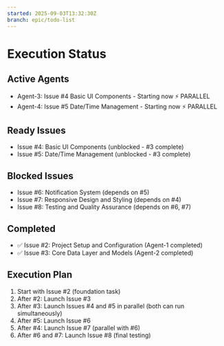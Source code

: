 ```yaml
---
started: 2025-09-03T13:32:30Z
branch: epic/todo-list
---
```


# Execution Status

## Active Agents
- Agent-3: Issue #4 Basic UI Components - Starting now ⚡ PARALLEL
- Agent-4: Issue #5 Date/Time Management - Starting now ⚡ PARALLEL

## Ready Issues
- Issue #4: Basic UI Components (unblocked - #3 complete)
- Issue #5: Date/Time Management (unblocked - #3 complete)

## Blocked Issues
- Issue #6: Notification System (depends on #5)
- Issue #7: Responsive Design and Styling (depends on #4)
- Issue #8: Testing and Quality Assurance (depends on #6, #7)

## Completed
- ✅ Issue #2: Project Setup and Configuration (Agent-1 completed)
- ✅ Issue #3: Core Data Layer and Models (Agent-2 completed)

## Execution Plan
1. Start with Issue #2 (foundation task)
2. After #2: Launch Issue #3 
3. After #3: Launch Issues #4 and #5 in parallel (both can run simultaneously)
4. After #5: Launch Issue #6
5. After #4: Launch Issue #7 (parallel with #6)
6. After #6 and #7: Launch Issue #8 (final testing)